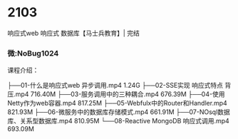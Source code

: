 # 2103
响应式web 响应式 数据库【马士兵教育】| 完结
### 微:NoBug1024 


课程介绍：


├──01-什么是响应式web 异步调用.mp4  1.24G
├──02-SSE实现  响应式特点 背压.mp4  716.40M
├──03-服务调用中的三种耦合.mp4  676.39M
├──04-使用Netty作为web容器.mp4  817.25M
├──05-Webfulx中的Router和Handler.mp4  821.93M
├──06-微服务中的数据库存储模式.mp4  661.91M
├──07-NOsql数据库、关系型数据库.mp4  810.95M
└──08-Reactive MongoDB 响应式调用.mp4  693.09M

